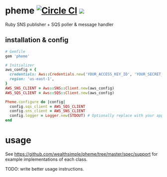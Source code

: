 # pheme [![Circle CI](https://circleci.com/gh/wealthsimple/pheme.svg?style=svg)](https://circleci.com/gh/wealthsimple/pheme) [![](https://img.shields.io/gem/v/pheme.svg)](https://rubygems.org/gems/pheme)

Ruby SNS publisher + SQS poller & message handler

## installation & config

```ruby
# Gemfile
gem 'pheme'
```

```ruby
# Initializer
aws_config = {
  credentials: Aws::Credentials.new('YOUR_ACCESS_KEY_ID', 'YOUR_SECRET_ACCESS_KEY'),
  region: 'us-east-1',
}
AWS_SNS_CLIENT = Aws::SNS::Client.new(aws_config)
AWS_SQS_CLIENT = Aws::SQS::Client.new(aws_config)

Pheme.configure do |config|
  config.sqs_client = AWS_SQS_CLIENT
  config.sns_client = AWS_SNS_CLIENT
  config.logger = Logger.new(STDOUT) # Optionally replace with your app logger, e.g. `Rails.logger`
end
```

# usage

See https://github.com/wealthsimple/pheme/tree/master/spec/support for example implementations of each class.

TODO: write better usage instructions.

